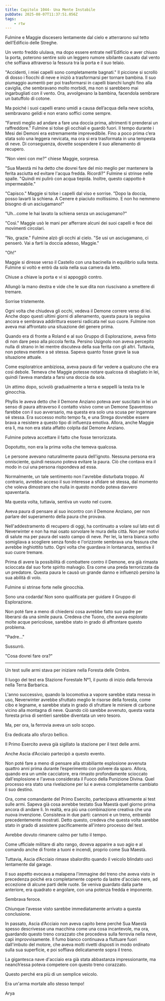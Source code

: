 ```yaml
---
title: Capitolo 1044- Una Mente Instabile
pubDate: 2025-08-07T11:37:51.056Z
tags:
    - rtw
---
```



Fulmine e Maggie discesero lentamente dal cielo e atterrarono sul tetto dell’Edificio delle Streghe.


Un vento freddo ululava, ma dopo essere entrate nell'Edificio e aver chiuso la porta, poterono sentire solo un leggero rumore sibilante causato dal vento che soffiava attraverso la fessura tra la porta e il suo telaio.


"Accidenti, i miei capelli sono completamente bagnati." Il piccione si scrollò di dosso i fiocchi di neve e iniziò a trasformarsi per tornare bambina. Il suo piumaggio aumentò per poi trasformarsi in capelli bianchi lunghi fino alla caviglia, che sembravano molto morbidi, ma non si sarebbero mai ingarbugliati con il vento. Ora, avvolgevano la bambina, facendola sembrare un batuffolo di cotone.


Ma poiché i suoi capelli erano umidi a causa dell’acqua della neve sciolta, sembravano gelidi e non erano soffici come sempre.


"Faresti meglio ad andare a fare una doccia prima, altrimenti ti prenderai un raffreddore." Fulmine si tolse gli occhiali e guardò fuori. Il tempo durante i Mesi dei Demoni era estremamente imprevedibile. Fino a poco prima c’era stata solo una leggera nevicata, ma ora si era trasformata in una tempesta di neve. Di conseguenza, dovette sospendere il suo allenamento di recupero.






"Non vieni con me?" chiese Maggie, sorpresa.






"Sua Maestà mi ha detto che dovrei fare del mio meglio per mantenere la ferita asciutta ed evitare l'acqua fredda. Ricordi?" Fulmine si strinse nelle spalle. "Quindi mi pulirò con acqua tiepida. Inoltre, questo cappotto è impermeabile."






"Capisco." Maggie si tolse i capelli dal viso e sorrise. "Dopo la doccia, posso lavarti la schiena. A Cenere è piaciuto moltissimo. E non ho nemmeno bisogno di un asciugamano!"






"Uh...come le hai lavato la schiena senza un asciugamano?"






"Così." Maggie usò le mani per afferrare alcuni dei suoi capelli e fece dei movimenti circolari.






"No, grazie." Fulmine alzò gli occhi al cielo. "Se usi un asciugamano, ci penserò. Vai a farti la doccia adesso, Maggie."






"Oh!"






Maggie si diresse verso il Castello con una bacinella in equilibrio sulla testa. Fulmine si voltò e entrò da sola nella sua camera da letto.






Chiuse a chiave la porta e vi si appoggiò contro.






Allungò la mano destra e vide che le sue dita non riuscivano a smettere di tremare.






Sorrise tristemente.






Ogni volta che chiudeva gli occhi, vedeva il Demone correre verso di lei. Anche dopo questi ultimi giorni di allenamento, questa paura la seguiva ancora e sembrava addirittura essersi radicata nel suo cuore. Fulmine non aveva mai affrontato una situazione del genere prima.






Quando era di fronte a Roland e al suo Gruppo di Esplorazione, aveva finto di non dare peso alla piccola ferita. Persino Usignolo non aveva percepito nulla di strano in lei mentre discuteva della sua ferita con gli altri. Tuttavia, non poteva mentire a sé stessa. Sapeva quanto fosse grave la sua situazione attuale.






Come esploratrice ambiziosa, aveva paura di far vedere a qualcuno che era così debole. Temeva che Maggie potesse notare qualcosa di sbagliato in lei, quindi l’aveva mandata a farsi una doccia da sola.






Un attimo dopo, scivolò gradualmente a terra e seppellì la testa tra le ginocchia.






Phyllis le aveva detto che il Demone Anziano poteva aver suscitato in lei un senso di paura attraverso il contatto visivo come un Demone Spaventoso farebbe con il suo avversario, ma questa era solo una scusa per ingannare sé stessa. Era successo molto tempo fa, e una Strega dovrebbe essere brava a resistere a questo tipo di influenza emotiva. Allora, anche Maggie era lì, ma non era stata affatto colpita dal Demone Anziano.






Fulmine poteva accettare il fatto che fosse terrorizzata.






Dopotutto, non era la prima volta che temeva qualcosa.






Le persone avevano naturalmente paura dell'ignoto. Nessuna persona era onnisciente, quindi nessuno poteva evitare la paura. Ciò che contava era il modo in cui una persona rispondeva ad essa.






Normalmente, un tale sentimento non l'avrebbe disturbata troppo. Al contrario, avrebbe acceso il suo interesse a sfidare sé stessa, dal momento che voleva dimostrare che nulla in questo mondo poteva davvero spaventarla.






Ma questa volta, tuttavia, sentiva un vuoto nel cuore.






Aveva paura di pensare al suo incontro con il Demone Anziano, per non parlare del superamento della paura che provava.






Nell'addestramento di recupero di oggi, ha continuato a volare sul lato est di Neverwinter e non ha mai osato sorvolare le mura della città. Non per motivi di salute ma per paura del vasto campo di neve. Per lei, la terra bianca sotto somigliava a scogliere senza fondo e l'orizzonte sembrava una fessura che avrebbe inghiottito tutto. Ogni volta che guardava in lontananza, sentiva il suo cuore tremare.






Prima di avere la possibilità di combattere contro il Demone, era già rimasta scioccata dal suo forte spirito malvagio. Era come una preda terrorizzata da un predatore. Questa paura le causò un grande danno e influenzò persino la sua abilità di volo.






Fulmine si strinse forte nelle ginocchia.






Sono una codarda! Non sono qualificata per guidare il Gruppo di Esplorazione.






Non poté fare a meno di chiedersi cosa avrebbe fatto suo padre per liberarsi da una simile paura. Credeva che Tuono, che aveva esplorato molte acque pericolose, sarebbe stato in grado di affrontare questo problema.






"Padre…"






Sussurrò.






"Cosa dovrei fare ora?"






*******************






Un test sulle armi stava per iniziare nella Foresta delle Ombre.






Il luogo del test era Stazione Forestale N°1, il punto di inizio della ferrovia nella Terra Barbarica.






L'anno successivo, quando la locomotiva a vapore sarebbe stata messa in uso, Neverwinter avrebbe sfruttato meglio le risorse della foresta, come cibo e legname, e sarebbe stata in grado di sfruttare le miniere di carbone vicino alla montagna di neve. Quando ciò sarebbe avvenuto, questa vasta foresta priva di sentieri sarebbe diventata un vero tesoro.






Ma, per ora, la ferrovia aveva un solo scopo.






Era dedicata allo sforzo bellico.






Il Primo Esercito aveva già sigillato la stazione per il test delle armi.






Anche Ascia d’Acciaio partecipò a questo evento.






Non poté fare a meno di pensare alla strabiliante esplosione avvenuta quattro anni prima durante l’esperimento con polvere da sparo. Allora, quando era un umile cacciatore, era rimasto profondamente scioccato dall'esplosione e l'aveva considerata il Fuoco della Punizione Divina. Quel processo era stato una rivelazione per lui e aveva completamente cambiato il suo destino.






Ora, come comandante del Primo Esercito, partecipava attivamente ai test sulle armi. Sapeva già cosa avrebbe testato Sua Maestà quel giorno prima ancora di andare lì. In realtà, era più una combinazione creativa che una nuova invenzione. Consisteva in due parti: cannoni e un treno, entrambi precedentemente mostrati. Detto questo, credeva che questa volta sarebbe stato in grado di assistere pacificamente all'intero processo del test.






Avrebbe dovuto rimanere calmo per tutto il tempo.






Come ufficiale militare di alto rango, doveva apparire a suo agio e al comando anche di fronte a tuoni e incendi, proprio come Sua Maestà.






Tuttavia, Ascia d’Acciaio rimase sbalordito quando il veicolo blindato uscì lentamente dal garage.






Il suo aspetto evocava a malapena l'immagine del treno che aveva visto in precedenza poiché era completamente coperto da lastre d'acciaio nere, ad eccezione di alcune parti delle ruote. Se veniva guardato dalla parte anteriore, era quadrato e angolare, con una potenza fredda e imponente.






Sembrava feroce.


Chiunque l’avesse visto sarebbe immediatamente arrivato a questa conclusione.


In passato, Ascia d’Acciaio non aveva capito bene perché Sua Maestà spesso descrivesse una macchina come una cosa incantevole, ma ora, guardando questo treno corazzato che procedeva sulla ferrovia nella neve, capì improvvisamente. Il fumo bianco continuava a fluttuare fuori dall'imbuto del motore, che aveva molti rivetti disposti in modo ordinato sulla sua superficie, e poi soffiava delicatamente sopra il treno.


La gigantesca nave d'acciaio era già stata abbastanza impressionante, ma neanch’essa poteva competere con questo treno corazzato.


Questo perché era più di un semplice veicolo.


Era un'arma mortale allo stesso tempo!




Arya
                                


                                



